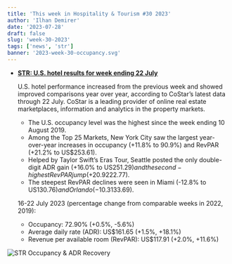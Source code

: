 ```yaml
---
title: 'This week in Hospitality & Tourism #30 2023'
author: 'Ilhan Demirer'
date: '2023-07-28'
draft: false
slug: 'week-30-2023'
tags: ['news', 'str']
banner: '2023-week-30-occupancy.svg'
---
```


- **[STR: U.S. hotel results for week ending 22 July](https://str.com/press-release/us-hotel-results-week-ending-22-july)**

  U.S. hotel performance increased from the previous week and showed improved comparisons year over year, according to CoStar’s latest data through 22 July. CoStar is a leading provider of online real estate marketplaces, information and analytics in the property markets.

  - The U.S. occupancy level was the highest since the week ending 10 August 2019.
  - Among the Top 25 Markets, New York City saw the largest year-over-year increases in occupancy (+11.8% to 90.9%) and RevPAR (+21.2% to US$253.61).
  - Helped by Taylor Swift’s Eras Tour, Seattle posted the only double-digit ADR gain (+16.0% to US$251.29) and the second-highest RevPAR jump (+20.9% to US$222.77).
  - The steepest RevPAR declines were seen in Miami (-12.8% to US$130.76) and Orlando (-10.3% to US$133.69).

  16-22 July 2023 (percentage change from comparable weeks in 2022, 2019):

  - Occupancy: 72.90% (+0.5%, -5.6%)
  - Average daily rate (ADR): US$161.65 (+1.5%, +18.1%)
  - Revenue per available room (RevPAR): US$117.91 (+2.0%, +11.6%)

![STR Occupancy & ADR Recovery](/images/blogimages/2023-week-30-occupancy.svg)
